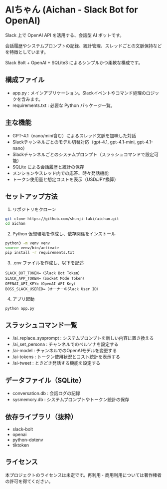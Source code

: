 # AIちゃん (Aichan - Slack Bot for OpenAI)

Slack 上で OpenAI API を活用する、会話型 AI ボットです。

会話履歴やシステムプロンプトの記録、統計管理、スレッドごとの文脈保持などを特徴としています。

Slack Bolt + OpenAI + SQLite3 によるシンプルかつ柔軟な構成です。

## 構成ファイル
- app.py : メインアプリケーション。Slackイベントやコマンド処理のロジックを含みます。
- requirements.txt : 必要な Python パッケージ一覧。

## 主な機能
- GPT-4.1（nano/mini含む）によるスレッド文脈を加味した対話
- Slackチャンネルごとのモデル切替対応（gpt-4.1, gpt-4.1-mini, gpt-4.1-nano）
- Slackチャンネルごとのシステムプロンプト（スラッシュコマンドで設定可能）
- SQLite による会話履歴と統計の保存
- メンションやスレッド内での応答、時々発話機能
- トークン使用量と想定コストを表示（USD/JPY換算）

## セットアップ方法
1.	リポジトリをクローン

```bash
git clone https://github.com/shunji-taki/aichan.git
cd aichan
```

2.	Python 仮想環境を作成し、依存関係をインストール

```bash
python3 -m venv venv
source venv/bin/activate
pip install -r requirements.txt
```

3.	.env ファイルを作成し、以下を記述

```env
SLACK_BOT_TOKEN=（Slack Bot Token）
SLACK_APP_TOKEN=（Socket Mode Token）
OPENAI_API_KEY=（OpenAI API Key）
BOSS_SLACK_USERID=（オーナーのSlack User ID）
```

4.	アプリ起動

```bash
python app.py
```

## スラッシュコマンド一覧
- /ai_replace_sysprompt : システムプロンプトを新しい内容に置き換える
- /ai_set_persona       : チャンネルでのペルソナを設定する
- /ai-model             : チャンネルでのOpenAIモデルを変更する
- /ai-tokens            : トークン使用状況とコスト統計を表示する
- /ai-tweet             : ときどき発話する機能を設定する

## データファイル（SQLite）
- conversation.db : 会話ログの記録
- sysmemory.db    : システムプロンプトやトークン統計の保存

## 依存ライブラリ（抜粋）
- slack-bolt
- openai
- python-dotenv
- tiktoken

## ライセンス

本プロジェクトのライセンスは未定です。再利用・商用利用については著作権者の許可を得てください。